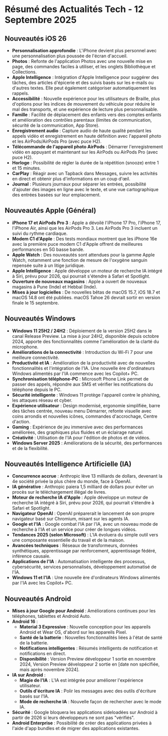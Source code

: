 # Résumé des Actualités Tech - 12 Septembre 2025

## Nouveautés iOS 26

*   **Personnalisation approfondie** : L'iPhone devient plus personnel avec une personnalisation plus poussée de l'écran d'accueil.
*   **Photos** : Refonte de l'application Photos avec une nouvelle mise en page, des commandes faciles à utiliser, et les onglets Bibliothèque et Collections.
*   **Apple Intelligence** : Intégration d'Apple Intelligence pour suggérer des tâches, des articles d'épicerie et des suivis basés sur les e-mails ou d'autres textes. Elle peut également catégoriser automatiquement les rappels.
*   **Accessibilité** : Nouvelle expérience pour les utilisateurs de Braille, plus d'options pour les indices de mouvement du véhicule pour réduire le mal des transports, et une expérience de lecture plus personnalisable.
*   **Famille** : Facilité de déplacement des enfants vers des comptes enfants et amélioration des contrôles parentaux (limites de communication, sécurité de la communication, App Store).
*   **Enregistrement audio** : Capture audio de haute qualité pendant les appels vidéo et enregistrement en haute définition avec l'appareil photo et les AirPods/AirPods Pro (avec puce H2).
*   **Télécommande de l'appareil photo AirPods** : Démarrer l'enregistrement vidéo en appuyant et maintenant sur les AirPods ou AirPods Pro (avec puce H2).
*   **Horloge** : Possibilité de régler la durée de la répétition (snooze) entre 1 et 15 minutes.
*   **CarPlay** : Réagir avec un Tapback dans Messages, suivre les activités en direct et obtenir plus d'informations en un coup d'œil.
*   **Journal** : Plusieurs journaux pour séparer les entrées, possibilité d'ajouter des images en ligne avec le texte, et une vue cartographique des entrées basées sur leur emplacement.

## Nouveautés Apple (Général)

*   **iPhone 17 et AirPods Pro 3** : Apple a dévoilé l'iPhone 17 Pro, l'iPhone 17, l'iPhone Air, ainsi que les AirPods Pro 3. Les AirPods Pro 3 incluent un suivi du rythme cardiaque.
*   **Modem C1 d'Apple** : Des tests mondiaux montrent que les iPhone 16e avec la première puce modem C1 d'Apple offrent de meilleures performances en 5G basse bande.
*   **Apple Watch** : Des nouveautés sont attendues pour la gamme Apple Watch, notamment une fonction de mesure de l'oxygène sanguin repensée suite à un litige juridique.
*   **Apple Intelligence** : Apple développe un moteur de recherche IA intégré à Siri, prévu pour 2026, qui pourrait s'étendre à Safari et Spotlight.
*   **Ouverture de nouveaux magasins** : Apple a ouvert de nouveaux magasins à Pune (Inde) et Hebbal (Inde).
*   **Mises à jour logicielles** : De nouvelles bêtas de macOS 15.7, iOS 18.7 et macOS 14.8 ont été publiées. macOS Tahoe 26 devrait sortir en version finale le 15 septembre.

## Nouveautés Windows

*   **Windows 11 25H2 / 24H2** : Déploiement de la version 25H2 dans le canal Release Preview. La mise à jour 24H2, disponible depuis octobre 2024, apporte des fonctionnalités comme l'amélioration de la clarté du microphone.
*   **Améliorations de la connectivité** : Introduction du Wi-Fi 7 pour une meilleure connectivité.
*   **Productivité et IA** : Amélioration de la productivité avec de nouvelles fonctionnalités et l'intégration de l'IA. Une nouvelle ère d'ordinateurs Windows alimentés par l'IA commence avec les Copilot+ PC.
*   **Synchronisation téléphone-PC** : Microsoft Phone Link permet de passer des appels, répondre aux SMS et vérifier les notifications du téléphone depuis le PC.
*   **Sécurité intelligente** : Windows 11 protège l'appareil contre le phishing, les attaques réseau et cyber.
*   **Expérience utilisateur** : Design modernisé, ergonomie simplifiée, barre des tâches centrée, nouveau menu Démarrer, refonte visuelle avec coins arrondis et nouvelles icônes, commandes d'accrochage, Centre d'action.
*   **Gaming** : Expérience de jeu immersive avec des performances améliorées, des graphiques plus fluides et un éclairage naturel.
*   **Créativité** : Utilisation de l'IA pour l'édition de photos et de vidéos.
*   **Windows Server 2025** : Améliorations de la sécurité, des performances et de la flexibilité.

## Nouveautés Intelligence Artificielle (IA)

*   **Concurrence accrue** : Anthropic lève 13 milliards de dollars, devenant la 4e société privée la plus chère du monde, face à OpenAI.
*   **IA générative** : Anthropic paiera 1,5 milliard de dollars pour éviter un procès sur le téléchargement illégal de livres.
*   **Moteur de recherche IA d'Apple** : Apple développe un moteur de recherche IA intégré à Siri, prévu pour 2026, qui pourrait s'étendre à Safari et Spotlight.
*   **Navigateur OpenAI** : OpenAI préparerait le lancement de son propre navigateur basé sur Chromium, misant sur les agents IA.
*   **Google et l'IA** : Google combat l'IA par l'IA, avec un nouveau mode de recherche à l'IA et un service pour créer de longues vidéos.
*   **Tendances 2025 (selon Microsoft)** : L'IA évoluera du simple outil vers une composante essentielle du travail et de la maison.
*   **Avancées techniques** : Réseaux de transformeurs, données synthétiques, apprentissage par renforcement, apprentissage fédéré, inférence causale.
*   **Applications de l'IA** : Automatisation intelligente des processus, cybersécurité, services personnalisés, développement automatisé de l'IA.
*   **Windows 11 et l'IA** : Une nouvelle ère d'ordinateurs Windows alimentés par l'IA avec les Copilot+ PC.

## Nouveautés Android

*   **Mises à jour Google pour Android** : Améliorations continues pour les téléphones, tablettes et Android Auto.
*   **Android 16** :
    *   **Material 3 Expressive** : Nouvelle conception pour les appareils Android et Wear OS, d'abord sur les appareils Pixel.
    *   **Santé de la batterie** : Nouvelles fonctionnalités liées à l'état de santé de la batterie.
    *   **Notifications intelligentes** : Résumés intelligents de notification et notifications en direct.
    *   **Disponibilité** : Version Preview développeur 1 sortie en novembre 2024, Version Preview développeur 2 sortie en [date non spécifiée, mais après novembre 2024].
*   **IA sur Android** :
    *   **Magie de l'IA** : L'IA est intégrée pour améliorer l'expérience utilisateur.
    *   **Outils d'écriture IA** : Polir les messages avec des outils d'écriture basés sur l'IA.
    *   **Mode de recherche IA** : Nouvelle façon de rechercher avec le mode IA.
*   **Sécurité** : Google bloquera les applications sideloadées sur Android à partir de 2026 si leurs développeurs ne sont pas "vérifiés".
*   **Android Enterprise** : Possibilité de créer des applications privées à l'aide d'app bundles et de migrer des applications existantes.

